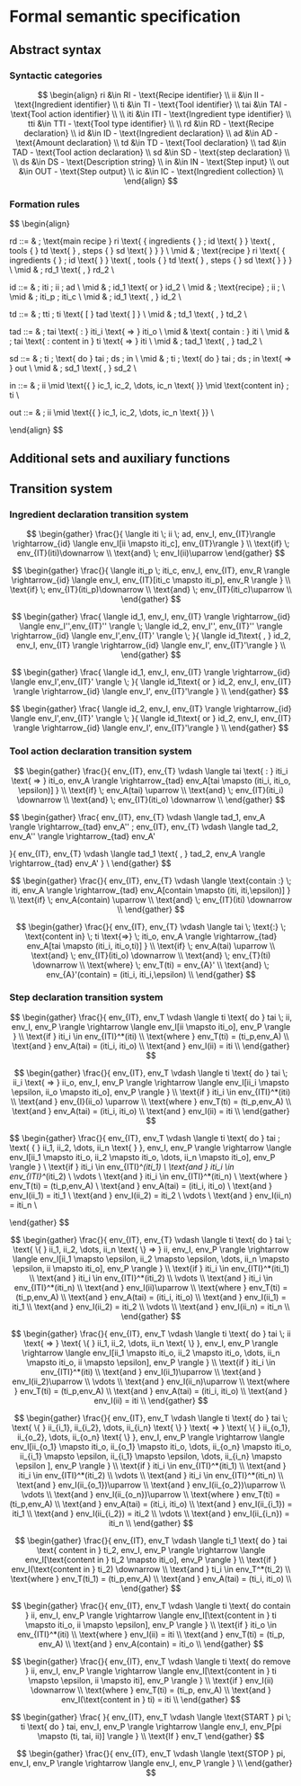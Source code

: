 # Formal semantic specification
## Abstract syntax
### Syntactic categories
$$
\begin{align}
    ri &\in RI - \text{Recipe identifier} \\
    ii &\in II - \text{Ingredient identifier} \\
    ti &\in TI - \text{Tool identifier} \\
    tai &\in TAI - \text{Tool action identifier} \\
    \\
    iti &\in ITI - \text{Ingredient type identifier} \\
    tti &\in TTI - \text{Tool type identifier} \\
    \\
    rd &\in RD - \text{Recipe declaration} \\
    id &\in ID - \text{Ingredient declaration} \\
    ad &\in AD - \text{Amount declaration} \\
    td &\in TD - \text{Tool declaration} \\
    tad &\in TAD - \text{Tool action declaration} \\
    sd &\in SD - \text{step declaration} \\
    \\
    ds &\in DS - \text{Description string} \\
    in &\in IN - \text{Step input} \\
    out &\in OUT - \text{Step output} \\
    ic &\in IC - \text{Ingredient collection} \\
\end{align}
$$

### Formation rules
$$
\begin{align}

rd ::= & \; \text{main recipe } ri \text{ \{ ingredients \{ }  \; id \text{ \} } \text{ , tools \{ } td \text{ \} , steps \{ } sd \text{ \} \} }   \\ 
\mid & \; \text{recipe } ri \text{ \{ ingredients \{ }  \; id \text{ \} } \text{ , tools \{ } td \text{ \} , steps \{ } sd \text{ \} \} }   \\ 
\mid & \; rd_1 \text{ , } rd_2 \\

id ::= & \; iti \; ii \; ad \\
\mid & \; id_1 \text{ or } id_2 \\
\mid & \; \text{recipe} \; ii \; \\
\mid & \; iti_p \; iti_c \\
\mid & \; id_1 \text{ , } id_2 \\

td ::= & \; tti \; ti \text{ [ } tad \text{ ] } \\
\mid & \; td_1 \text{ , } td_2 \\

tad ::= & \; tai \text{ : } iti_i \text{ => } iti_o \\
\mid & \text{ contain : } iti \\
\mid & \; tai \text{ : content in } ti \text{ => } iti \\
\mid & \; tad_1 \text{ , } tad_2 \\

sd ::= & \; ti \; \text{ do } tai \; ds \; in \\
\mid & \; ti \; \text{ do } tai \; ds \; in \text{ => } out \\
\mid & \; sd_1 \text{ , } sd_2 \\

in ::= & \; ii \mid \text{\{ } ic_1, ic_2, \dots, ic_n \text{ \}} \mid \text{content in} \; ti \\

out ::= & \; ii \mid \text{\{ } ic_1, ic_2, \dots, ic_n \text{ \}} \\


\end{align}
$$

## Additional sets and auxiliary functions

## Transition system
### Ingredient declaration transition system

$$
\begin{gather}
\frac{}{
    \langle iti \; ii \; ad, env_I, env_{IT}\rangle \rightarrow_{id} \langle env_I[ii \mapsto iti_c], env_{IT}\rangle
} \\
\text{if} \; env_{IT}(iti)\downarrow \\
\text{and} \; env_I(ii)\uparrow
\end{gather}
$$

$$
\begin{gather}
\frac{}{
    \langle iti_p \; iti_c, env_I, env_{IT}, env_R \rangle \rightarrow_{id} \langle env_I, env_{IT}[iti_c \mapsto iti_p], env_R \rangle
} \\
\text{if} \; env_{IT}(iti_p)\downarrow \\
\text{and} \; env_{IT}(iti_c)\uparrow \\
\end{gather}
$$

$$
\begin{gather}
\frac{
    \langle id_1, env_I, env_{IT} \rangle \rightarrow_{id} \langle env_I'',env_{IT}'' \rangle \;
    \langle id_2, env_I'', env_{IT}'' \rangle \rightarrow_{id} \langle env_I',env_{IT}' \rangle \;
}{
    \langle id_1\text{ , } id_2, env_I, env_{IT} \rangle \rightarrow_{id} \langle env_I', env_{IT}'\rangle
} \\
\end{gather}
$$

$$
\begin{gather}
\frac{
    \langle id_1, env_I, env_{IT} \rangle \rightarrow_{id} \langle env_I',env_{IT}' \rangle \;
}{
    \langle id_1\text{ or } id_2, env_I, env_{IT} \rangle \rightarrow_{id} \langle env_I', env_{IT}'\rangle
} \\
\end{gather}
$$

$$
\begin{gather}
\frac{
    \langle id_2, env_I, env_{IT} \rangle \rightarrow_{id} \langle env_I',env_{IT}' \rangle \;
}{
    \langle id_1\text{ or } id_2, env_I, env_{IT} \rangle \rightarrow_{id} \langle env_I', env_{IT}'\rangle
} \\
\end{gather}
$$

### Tool action declaration transition system

$$
\begin{gather}
\frac{}{
    env_{IT}, env_{T} \vdash \langle tai \text{ : } iti_i \text{ => } iti_o, env_A \rangle \rightarrow_{tad} 
    env_A[tai \mapsto (iti_i, iti_o, \epsilon)]
} \\
\text{if} \; env_A(tai) \uparrow \\
\text{and} \; env_{IT}(iti_i) \downarrow \\
\text{and} \; env_{IT}(iti_o) \downarrow \\
\end{gather}
$$

$$
\begin{gather}
\frac{
    env_{IT}, env_{T} \vdash \langle tad_1, env_A \rangle \rightarrow_{tad} 
    env_A''
    \;
    env_{IT}, env_{T} \vdash \langle tad_2, env_A'' \rangle \rightarrow_{tad} 
    env_A'

}{
    env_{IT}, env_{T} \vdash \langle tad_1 \text{ , } tad_2, env_A \rangle \rightarrow_{tad} 
    env_A'
} \\
\end{gather}
$$

$$
\begin{gather}
\frac{}{
    env_{IT}, env_{T} \vdash \langle \text{contain :} \; iti, env_A \rangle \rightarrow_{tad} 
    env_A[contain \mapsto (iti, iti,\epsilon)]
} \\
\text{if} \; env_A(contain) \uparrow \\
\text{and} \; env_{IT}(iti) \downarrow \\
\end{gather}
$$

$$
\begin{gather}
\frac{}{
    env_{IT}, env_{T} \vdash \langle tai \; \text{:} \; \text{content in} \; ti \text{=>} \; iti_o, env_A \rangle \rightarrow_{tad} 
    env_A[tai \mapsto (iti_i, iti_o,ti)]
} \\
\text{if} \; env_A(tai) \uparrow \\
\text{and} \; env_{IT}(iti_o) \downarrow \\
\text{and} \; env_{T}(ti) \downarrow \\
\text{where} \; env_T(ti) = env_{A}' \\
\text{and} \; env_{A}'(contain) = (iti_i, iti_i,\epsilon) \\
\end{gather}
$$

### Step declaration transition system

$$
\begin{gather}
\frac{}{
    env_{IT}, env_T \vdash \langle ti \text{ do } tai \; ii, env_I, env_P \rangle \rightarrow 
    \langle env_I[ii \mapsto iti_o], env_P \rangle
} \\
\text{if } iti_i \in env_{ITI}^*(iti) \\
\text{where } env_T(ti) = (ti_p,env_A) \\
\text{and } env_A(tai) = (iti_i, iti_o) \\
\text{and } env_I(ii) = iti \\
\end{gather}
$$

$$
\begin{gather}
\frac{}{
    env_{IT}, env_T \vdash \langle ti \text{ do } tai \; ii_i \text{ => } ii_o, env_I, env_P \rangle \rightarrow 
    \langle env_I[ii_i \mapsto \epsilon, ii_o \mapsto iti_o], env_P \rangle
} \\
\text{if } iti_i \in env_{ITI}^*(iti) \\
\text{and } env_{I}(ii_o) \uparrow \\
\text{where } env_T(ti) = (ti_p,env_A) \\
\text{and } env_A(tai) = (iti_i, iti_o) \\
\text{and } env_I(ii) = iti \\
\end{gather}
$$

$$
\begin{gather}
\frac{}{
    env_{IT}, env_T \vdash \langle ti \text{ do } tai \; \text{ \{ } ii_1, ii_2, \dots, ii_n \text{ \} }, env_I, env_P \rangle \rightarrow
    \langle env_I[ii_1 \mapsto iti_o, ii_2 \mapsto iti_o, \dots, ii_n \mapsto iti_o], env_P \rangle
} \\
\text{if } iti_i \in env_{ITI}^*(iti_1) \\
\text{and } iti_i \in env_{ITI}^*(iti_2) \\
\vdots \\
\text{and } iti_i \in env_{ITI}^*(iti_n) \\
\text{where } env_T(ti) = (ti_p,env_A) \\
\text{and } env_A(tai) = (iti_i, iti_o) \\
\text{and } env_I(ii_1) = iti_1 \\
\text{and } env_I(ii_2) = iti_2 \\
\vdots \\
\text{and } env_I(ii_n) = iti_n \\

\end{gather}
$$

$$
\begin{gather}
\frac{}{
    env_{IT}, env_{T} \vdash \langle ti \text{ do } tai \; \text{ \{ } ii_1, ii_2, \dots, ii_n \text{ \} => } ii, env_I, env_P \rangle \rightarrow
    \langle env_I[ii_1 \mapsto \epsilon, ii_2 \mapsto \epsilon, \dots, ii_n \mapsto \epsilon, ii \mapsto iti_o], env_P \rangle
} \\
\text{if } iti_i \in env_{ITI}^*(iti_1) \\
\text{and } iti_i \in env_{ITI}^*(iti_2) \\
\vdots \\
\text{and } iti_i \in env_{ITI}^*(iti_n) \\
\text{and } env_I(ii)\uparrow \\
\text{where } env_T(ti) = (ti_p,env_A) \\
\text{and } env_A(tai) = (iti_i, iti_o) \\
\text{and } env_I(ii_1) = iti_1 \\
\text{and } env_I(ii_2) = iti_2 \\
\vdots \\
\text{and } env_I(ii_n) = iti_n \\
\end{gather}
$$

$$
\begin{gather}
\frac{}{
    env_{IT}, env_T \vdash \langle ti \text{ do } tai \; ii \text{ => } \text{ \{ } ii_1, ii_2, \dots, ii_n \text{ \} }, env_I, env_P \rangle \rightarrow
    \langle env_I[ii_1 \mapsto iti_o, ii_2 \mapsto iti_o, \dots, ii_n \mapsto iti_o, ii \mapsto \epsilon], env_P \rangle
} \\
\text{if } iti_i \in env_{ITI}^*(iti) \\
\text{and } env_I(ii_1)\uparrow \\
\text{and } env_I(ii_2)\uparrow \\
\vdots \\
\text{and } env_I(ii_n)\uparrow \\
\text{where } env_T(ti) = (ti_p,env_A) \\
\text{and } env_A(tai) = (iti_i, iti_o) \\
\text{and } env_I(ii) = iti \\
\end{gather}
$$

$$
\begin{gather}
\frac{}{
    env_{IT}, env_T \vdash \langle ti \text{ do } tai \; \text{ \{ } ii_{i_1}, ii_{i_2}, \dots, ii_{i_n} \text{ \} } \text{ => } \text{ \{ } ii_{o_1}, ii_{o_2}, \dots, ii_{o_n} \text{ \} }, env_I, env_P \rangle \rightarrow
    \langle env_I[ii_{o_1} \mapsto iti_o, ii_{o_1} \mapsto iti_o, \dots, ii_{o_n} \mapsto iti_o, ii_{i_1} \mapsto \epsilon, ii_{i_1} \mapsto \epsilon, \dots, ii_{i_n} \mapsto \epsilon ], env_P \rangle
} \\
\text{if } iti_i \in env_{ITI}^*(iti_1) \\
\text{and } iti_i \in env_{ITI}^*(iti_2) \\
\vdots \\
\text{and } iti_i \in env_{ITI}^*(iti_n) \\
\text{and } env_I(ii_{o_1})\uparrow \\
\text{and } env_I(ii_{o_2})\uparrow \\
\vdots \\
\text{and } env_I(ii_{o_n})\uparrow \\
\text{where } env_T(ti) = (ti_p,env_A) \\
\text{and } env_A(tai) = (iti_i, iti_o) \\
\text{and } env_I(ii_{i_1}) = iti_1 \\
\text{and } env_I(ii_{i_2}) = iti_2 \\
\vdots \\
\text{and } env_I(ii_{i_n}) = iti_n \\
\end{gather}
$$

$$
\begin{gather}
\frac{}{
    env_{IT}, env_T \vdash \langle ti_1 \text{ do } tai \text{ content in } ti_2, env_I, env_P \rangle \rightarrow
    \langle env_I[\text{content in } ti_2 \mapsto iti_o], env_P \rangle
} \\
\text{if } env_I(\text{content in } ti_2) \downarrow \\ 
\text{and } ti_i \in env_T^*(ti_2) \\   
\text{where } env_T(ti_1) = (ti_p,env_A) \\
\text{and } env_A(tai) = (ti_i, iti_o) \\
\end{gather}
$$

$$
% \begin{gather}
% \frac{}{
%     env_{ITI}, env_T \vdash \langle ti \text{ do contain } ii, env_I, env_P \rangle \rightarrow
%     \langle env_I[\text{content in } ti \mapsto iti, ii \mapsto \epsilon], env_P \rangle
% } \\
% \text{if } iti_o \in env_{ITI}^*(iti) \\
% \text{and } env_I(\text{content in } ti)\uparrow \\
% \text{where } env_I(ii) = iti \\
% \text{and } env_T(ti) = (ti_p, env_A) \\
% \text{and } env_A(contain) = iti_o \\
% \end{gather}
$$

$$
\begin{gather}
\frac{}{
    env_{IT}, env_T \vdash \langle ti \text{ do contain } ii, env_I, env_P \rangle \rightarrow
    \langle env_I[\text{content in } ti \mapsto iti_o, ii \mapsto \epsilon], env_P \rangle
} \\
\text{if } iti_o \in env_{ITI}^*(iti) \\
\text{where } env_I(ii) = iti \\
\text{and } env_T(ti) = (ti_p, env_A) \\
\text{and } env_A(contain) = iti_o \\
\end{gather}
$$

$$
\begin{gather}
\frac{}{
    env_{IT}, env_T \vdash \langle ti \text{ do remove } ii, env_I, env_P \rangle \rightarrow
    \langle env_I[\text{content in } ti \mapsto \epsilon, ii \mapsto iti], env_P \rangle
} \\
\text{if } env_I(ii) \downarrow \\
\text{where } env_T(ti) = (ti_p, env_A) \\
\text{and } env_I(\text{content in } ti) = iti \\
\end{gather}
$$

$$
\begin{gather}
\frac{
}{
    env_{IT}, env_T \vdash \langle \text{START } pi \; ti \text{ do } tai, env_I, env_P \rangle \rightarrow
    \langle env_I, env_P[pi \mapsto (ti, tai, ii)] \rangle
} \\
\text{If } env_T
\end{gather}
$$

$$
\begin{gather}
\frac{}{
    env_{IT}, env_T \vdash \langle \text{STOP } pi, env_I, env_P \rangle \rightarrow
    \langle env_I, env_P \rangle
} \\
\end{gather}
$$









